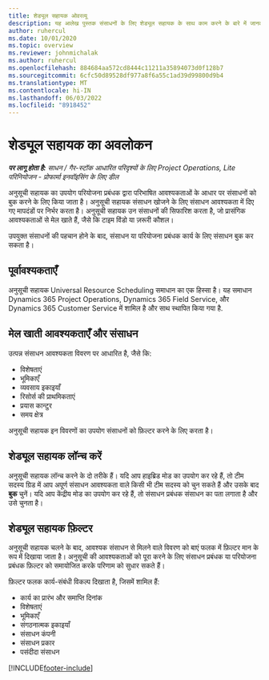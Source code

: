 ```yaml
---
title: शेड्यूल सहायक ओवरव्यू
description: यह आलेख पुस्तक संसाधनों के लिए शेड्यूल सहायक के साथ काम करने के बारे में जानकारी प्रदान करता है।
author: ruhercul
ms.date: 10/01/2020
ms.topic: overview
ms.reviewer: johnmichalak
ms.author: ruhercul
ms.openlocfilehash: 884684aa572cd8444c11211a35894073d0f128b7
ms.sourcegitcommit: 6cfc50d89528df977a8f6a55c1ad39d99800d9b4
ms.translationtype: MT
ms.contentlocale: hi-IN
ms.lasthandoff: 06/03/2022
ms.locfileid: "8918452"
---
```

# <a name="schedule-assistant-overview"></a>शेड्यूल सहायक का अवलोकन

_**पर लागू होता है:** साधन / गैर-स्टॉक आधारित परिदृश्यों के लिए Project Operations, Lite परिनियोजन - प्रोफार्मा इनवॉइसिंग के लिए डील_

अनुसूची सहायक का उपयोग परियोजना प्रबंधक द्वारा परिभाषित आवश्यकताओं के आधार पर संसाधनों को बुक करने के लिए किया जाता है। अनुसूची सहायक संसाधन खोजने के लिए संसाधन आवश्यकता में दिए गए मापदंडों पर निर्भर करता है। अनुसूची सहायक उन संसाधनों की सिफारिश करता है, जो प्रासंगिक आवश्यकताओं से मेल खाते हैं, जैसे कि टाइम विंडो या ज़रूरी कौशल।

उपयुक्त संसाधनों की पहचान होने के बाद, संसाधन या परियोजना प्रबंधक कार्य के लिए संसाधन बुक कर सकता है।

## <a name="prerequisites"></a>पूर्वावश्यकताएँ

अनुसूची सहायक Universal Resource Scheduling समाधान का एक हिस्सा है। यह समाधान Dynamics 365 Project Operations, Dynamics 365 Field Service, और Dynamics 365 Customer Service में शामिल है और साथ स्थापित किया गया है.

## <a name="matching-requirements-and-resources"></a>मेल खाती आवश्यकताएँ और संसाधन

उत्पन्न संसाधन आवश्यकता विवरण पर आधारित है, जैसे कि:

-   विशेषताएं
-   भूमिकाएँ
-   व्यवसाय इकाइयाँ
-   रिसोर्स की प्राथमिकताएं
-   प्रयास कान्टुर
-   समय क्षेत्र

अनुसूची सहायक इन विवरणों का उपयोग संसाधनों को फ़िल्टर करने के लिए करता है।

## <a name="launch-the-schedule-assistant"></a>शेड्यूल सहायक लॉन्च करें

अनुसूची सहायक लॉन्च करने के दो तरीके हैं। यदि आप हाइब्रिड मोड का उपयोग कर रहे हैं, तो टीम सदस्य ग्रिड में आप अपूर्ण संसाधन आवश्यकता वाले किसी भी टीम सदस्य को चुन सकते हैं और उसके बाद **बुक** चुनें। यदि आप केंद्रीय मोड का उपयोग कर रहे हैं, तो संसाधन प्रबंधक संसाधन का पता लगाता है और उसे चुनता है।

## <a name="schedule-assistant-filters"></a>शेड्यूल सहायक फ़िल्टर

अनुसूची सहायक चलने के बाद, आवश्यक संसाधन से मिलने वाले विवरण को बाएं फलक में फ़िल्टर मान के रूप में दिखाया जाता है। अनुसूची की आवश्यकताओं को पूरा करने के लिए संसाधन प्रबंधक या परियोजना प्रबंधक फ़िल्टर को समायोजित करके परिणाम को सुधार सकते हैं।

फ़िल्टर फलक कार्य-संबंधी विकल्प दिखाता है, जिसमें शामिल हैं:

-   कार्य का प्रारंभ और समाप्ति दिनांक
-   विशेषताएं
-   भूमिकाएँ
-   संगठनात्मक इकाइयाँ
-   संसाधन कंपनी
-   संसाधन प्रकार
-   पसंदीदा संसाधन


[!INCLUDE[footer-include](../includes/footer-banner.md)]